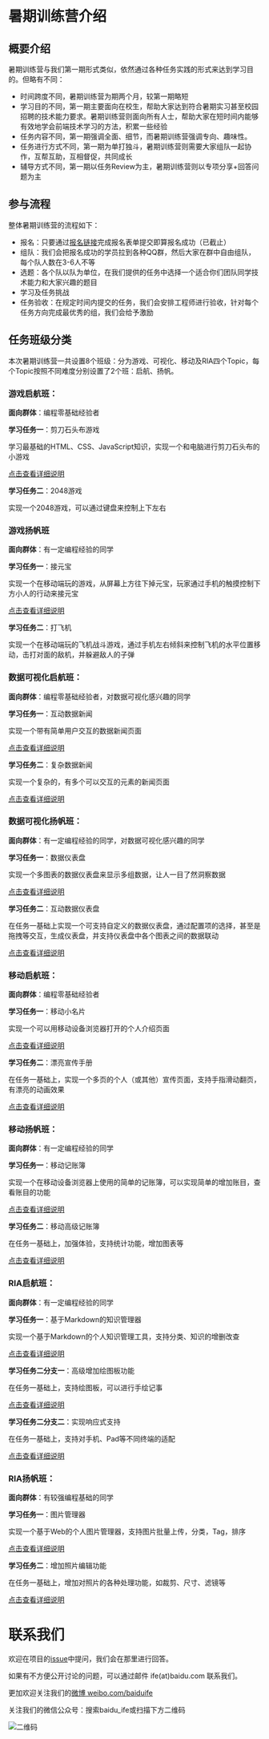 # 暑期训练营介绍

## 概要介绍

暑期训练营与我们第一期形式类似，依然通过各种任务实践的形式来达到学习目的。但略有不同：

* 时间跨度不同，暑期训练营为期两个月，较第一期略短
* 学习目的不同，第一期主要面向在校生，帮助大家达到符合暑期实习甚至校园招聘的技术能力要求。暑期训练营则面向所有人士，帮助大家在短时间内能够有效地学会前端技术学习的方法，积累一些经验
* 任务内容不同，第一期强调全面、细节，而暑期训练营强调专向、趣味性。
* 任务进行方式不同，第一期为单打独斗，暑期训练营则需要大家组队一起协作，互帮互助，互相督促，共同成长
* 辅导方式不同，第一期以任务Review为主，暑期训练营则以专项分享+回答问题为主

## 参与流程

整体暑期训练营的流程如下：

* 报名：只要通过[报名链接](http://www.huodongxing.com/event/4289098977400)完成报名表单提交即算报名成功（已截止）
* 组队：我们会把报名成功的学员拉到各种QQ群，然后大家在群中自由组队，每个队人数在3-6人不等
* 选题：各个队以队为单位，在我们提供的任务中选择一个适合你们团队同学技术能力和大家兴趣的题目
* 学习及任务挑战
* 任务验收：在规定时间内提交的任务，我们会安排工程师进行验收，针对每个任务方向完成最优秀的组，我们会给予激励

## 任务班级分类

本次暑期训练营一共设置8个班级：分为游戏、可视化、移动及RIA四个Topic，每个Topic按照不同难度分别设置了2个班：启航、扬帆。

### 游戏启航班：

**面向群体**：编程零基础经验者

**学习任务一**：剪刀石头布游戏

学习最基础的HTML、CSS、JavaScript知识，实现一个和电脑进行剪刀石头布的小游戏

[点击查看详细说明](task/game_qihang_01.md)

**学习任务二**：2048游戏

实现一个2048游戏，可以通过键盘来控制上下左右

### 游戏扬帆班

**面向群体**：有一定编程经验的同学

**学习任务一**：接元宝

实现一个在移动端玩的游戏，从屏幕上方往下掉元宝，玩家通过手机的触摸控制下方小人的行动来接元宝

[点击查看详细说明](task/game_yangfan_01.md)

**学习任务二**：打飞机

实现一个在移动端玩的飞机战斗游戏，通过手机左右倾斜来控制飞机的水平位置移动，击打对面的敌机，并躲避敌人的子弹

### 数据可视化启航班：

**面向群体**：编程零基础经验者，对数据可视化感兴趣的同学

**学习任务一**：互动数据新闻

实现一个带有简单用户交互的数据新闻页面

[点击查看详细说明](task/vis_qihang_01.md)

**学习任务二**：复杂数据新闻

实现一个复杂的，有多个可以交互的元素的新闻页面

[点击查看详细说明](task/vis_qihang_02.md)

### 数据可视化扬帆班：

**面向群体**：有一定编程经验的同学，对数据可视化感兴趣的同学

**学习任务一**：数据仪表盘

实现一个多图表的数据仪表盘来显示多组数据，让人一目了然洞察数据

[点击查看详细说明](task/vis_yangfan_01.md)

**学习任务二**：互动数据仪表盘

在任务一基础上实现一个可支持自定义的数据仪表盘，通过配置项的选择，甚至是拖拽等交互，生成仪表盘，并支持仪表盘中各个图表之间的数据联动

[点击查看详细说明](task/vis_yangfan_02.md)

### 移动启航班：

**面向群体**：编程零基础经验者

**学习任务一**：移动小名片

实现一个可以用移动设备浏览器打开的个人介绍页面

[点击查看详细说明](task/mob_qihang_01.md)

**学习任务二**：漂亮宣传手册

在任务一基础上，实现一个多页的个人（或其他）宣传页面，支持手指滑动翻页，有漂亮的动画效果

[点击查看详细说明](task/mob_qihang_02.md)

### 移动扬帆班：

**面向群体**：有一定编程经验的同学

**学习任务一**：移动记账簿

实现一个在移动设备浏览器上使用的简单的记账簿，可以实现简单的增加账目，查看账目的功能

[点击查看详细说明](task/mob_yangfan_01.md)

**学习任务二**：移动高级记账簿

在任务一基础上，加强体验，支持统计功能，增加图表等

[点击查看详细说明](task/mob_yangfan_02.md)

### RIA启航班：

**面向群体**：有一定编程经验的同学

**学习任务一**：基于Markdown的知识管理器

实现一个基于Markdown的个人知识管理工具，支持分类、知识的增删改查

[点击查看详细说明](task/ria_qihang_01.md)

**学习任务二分支一**：高级增加绘图板功能

在任务一基础上，支持绘图板，可以进行手绘记事

[点击查看详细说明](task/ria_qihang_03.md)

**学习任务二分支二**：实现响应式支持

在任务一基础上，支持对手机、Pad等不同终端的适配

[点击查看详细说明](task/ria_qihang_02.md)

### RIA扬帆班：

**面向群体**：有较强编程基础的同学

**学习任务一**：图片管理器

实现一个基于Web的个人图片管理器，支持图片批量上传，分类，Tag，排序

[点击查看详细说明](task/ria_yangfan_01.md)

**学习任务二**：增加照片编辑功能

在任务一基础上，增加对照片的各种处理功能，如裁剪、尺寸、滤镜等

[点击查看详细说明](task/ria_yangfan_02.md)

# 联系我们

欢迎在项目的<a href="https://github.com/baidu-ife/ife/issues" target="_blank">issue</a>中提问，我们会在那里进行回答。

如果有不方便公开讨论的问题，可以通过邮件 ife(at)baidu.com 联系我们。

更加欢迎关注我们的<a href="http://weibo.com/baiduife" target="_blank">微博 weibo.com/baiduife</a>

关注我们的微信公众号：搜索baidu_ife或扫描下方二维码

![二维码](../asset/weixin.jpeg)

